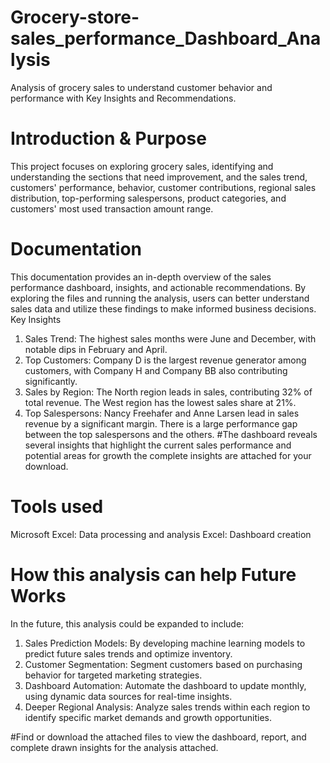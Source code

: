 # Grocery-store-sales_performance_Dashboard_Analysis
Analysis of grocery sales to understand customer behavior and performance with Key Insights and Recommendations.
# Introduction & Purpose
This project focuses on exploring grocery sales, identifying and understanding the sections that need improvement, and the sales trend, customers' performance, behavior, customer contributions, regional sales distribution, top-performing salespersons, product categories, and customers' most used transaction amount range.
# Documentation
This documentation provides an in-depth overview of the sales performance dashboard, insights, and actionable recommendations. By exploring the files and running the analysis, users can better understand sales data and utilize these findings to make informed business decisions.
Key Insights
1. Sales Trend: The highest sales months were June and December, with notable dips in February and April.
2. Top Customers: Company D is the largest revenue generator among customers, with Company H and Company BB also contributing significantly.
3. Sales by Region: The North region leads in sales, contributing 32% of total revenue. The West region has the lowest sales share at 21%.
4. Top Salespersons: Nancy Freehafer and Anne Larsen lead in sales revenue by a significant margin. There is a large performance gap between the top salespersons and the others.
 #The dashboard reveals several insights that highlight the current sales performance and potential areas for growth the complete insights are attached for your download.

# Tools used 
Microsoft Excel: Data processing and analysis 
Excel: Dashboard creation 
# How this analysis can help Future Works
In the future, this analysis could be expanded to include:
1. Sales Prediction Models: By developing machine learning models to predict future sales trends and optimize inventory.
2. Customer Segmentation: Segment customers based on purchasing behavior for targeted marketing strategies.
3. Dashboard Automation: Automate the dashboard to update monthly, using dynamic data sources for real-time insights.
4. Deeper Regional Analysis: Analyze sales trends within each region to identify specific market demands and growth opportunities.

#Find or download the attached files to view the dashboard, report, and complete drawn insights for the analysis attached.
